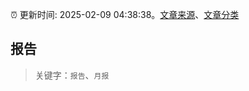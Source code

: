 :alarm_clock: 更新时间: 2025-02-09 04:38:38。[文章来源](/README.md)、[文章分类](/TAGS.md)

## 报告


> 关键字：`报告`、`月报`




